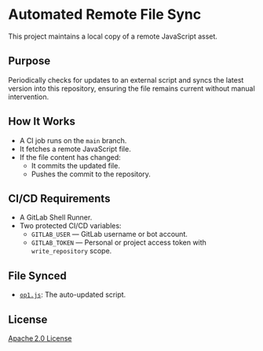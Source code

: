 # Automated Remote File Sync

This project maintains a local copy of a remote JavaScript asset.

## Purpose

Periodically checks for updates to an external script and syncs the latest version into this repository, ensuring the file remains current without manual intervention.

## How It Works

- A CI job runs on the `main` branch.
- It fetches a remote JavaScript file.
- If the file content has changed:
  - It commits the updated file.
  - Pushes the commit to the repository.

## CI/CD Requirements

- A GitLab Shell Runner.
- Two protected CI/CD variables:
  - `GITLAB_USER` — GitLab username or bot account.
  - `GITLAB_TOKEN` — Personal or project access token with `write_repository` scope.

## File Synced

- [`op1.js`](./op1.js): The auto-updated script.

## License

[Apache 2.0 License](./LICENSE)
